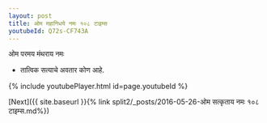 ```yaml
---
layout: post
title: ओम महानिधये नमः १०८ टाइम्स
youtubeId: Q72s-CF743A
---
```

 
 
 ओम परमय मंथराय नमः  
 
 -  तात्विक सत्याचे अवतार कोण आहे. 
 
  
 
  
 
 
 
 
 
 


{% include youtubePlayer.html id=page.youtubeId %}
 
[Next]({{ site.baseurl }}{% link  split2/_posts/2016-05-26-ओम सत्कृताय नमः १०८ टाइम्स.md%})
 
